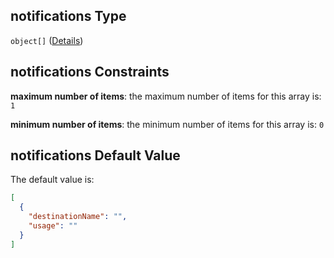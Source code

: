 ## notifications Type

`object[]` ([Details](btpsa-usecase-properties-services-items-allof-1-then-allof-87-then-allof-0-then-properties-parameters-properties-notifications-items.md))

## notifications Constraints

**maximum number of items**: the maximum number of items for this array is: `1`

**minimum number of items**: the minimum number of items for this array is: `0`

## notifications Default Value

The default value is:

```json
[
  {
    "destinationName": "",
    "usage": ""
  }
]
```
